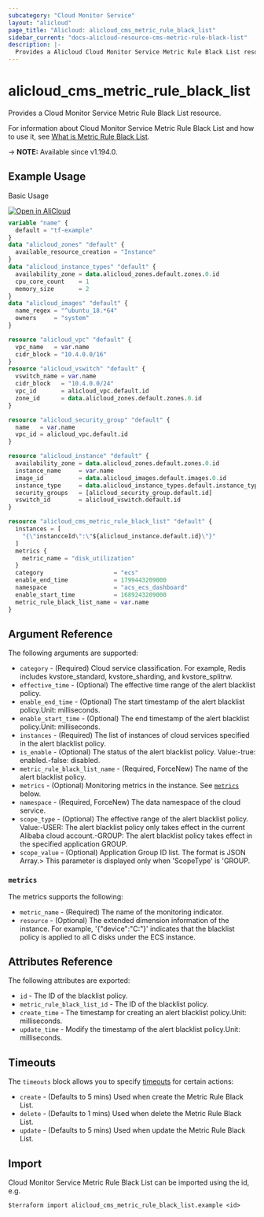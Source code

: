 ```yaml
---
subcategory: "Cloud Monitor Service"
layout: "alicloud"
page_title: "Alicloud: alicloud_cms_metric_rule_black_list"
sidebar_current: "docs-alicloud-resource-cms-metric-rule-black-list"
description: |-
  Provides a Alicloud Cloud Monitor Service Metric Rule Black List resource.
---
```


# alicloud_cms_metric_rule_black_list

Provides a Cloud Monitor Service Metric Rule Black List resource.

For information about Cloud Monitor Service Metric Rule Black List and how to use it, see [What is Metric Rule Black List](https://www.alibabacloud.com/help/en/cloudmonitor/latest/describemetricruleblacklist).

-> **NOTE:** Available since v1.194.0.

## Example Usage

Basic Usage

<div style="display: block;margin-bottom: 40px;"><div class="oics-button" style="float: right;position: absolute;margin-bottom: 10px;">
  <a href="https://api.aliyun.com/api-tools/terraform?resource=alicloud_cms_metric_rule_black_list&exampleId=371257e6-128e-ccd7-fe7d-380dbf5a7d95dd42dd75&activeTab=example&spm=docs.r.cms_metric_rule_black_list.0.371257e612&intl_lang=EN_US" target="_blank">
    <img alt="Open in AliCloud" src="https://img.alicdn.com/imgextra/i1/O1CN01hjjqXv1uYUlY56FyX_!!6000000006049-55-tps-254-36.svg" style="max-height: 44px; max-width: 100%;">
  </a>
</div></div>

```terraform
variable "name" {
  default = "tf-example"
}
data "alicloud_zones" "default" {
  available_resource_creation = "Instance"
}
data "alicloud_instance_types" "default" {
  availability_zone = data.alicloud_zones.default.zones.0.id
  cpu_core_count    = 1
  memory_size       = 2
}
data "alicloud_images" "default" {
  name_regex = "^ubuntu_18.*64"
  owners     = "system"
}

resource "alicloud_vpc" "default" {
  vpc_name   = var.name
  cidr_block = "10.4.0.0/16"
}
resource "alicloud_vswitch" "default" {
  vswitch_name = var.name
  cidr_block   = "10.4.0.0/24"
  vpc_id       = alicloud_vpc.default.id
  zone_id      = data.alicloud_zones.default.zones.0.id
}

resource "alicloud_security_group" "default" {
  name   = var.name
  vpc_id = alicloud_vpc.default.id
}

resource "alicloud_instance" "default" {
  availability_zone = data.alicloud_zones.default.zones.0.id
  instance_name     = var.name
  image_id          = data.alicloud_images.default.images.0.id
  instance_type     = data.alicloud_instance_types.default.instance_types.0.id
  security_groups   = [alicloud_security_group.default.id]
  vswitch_id        = alicloud_vswitch.default.id
}

resource "alicloud_cms_metric_rule_black_list" "default" {
  instances = [
    "{\"instancceId\":\"${alicloud_instance.default.id}\"}"
  ]
  metrics {
    metric_name = "disk_utilization"
  }
  category                    = "ecs"
  enable_end_time             = 1799443209000
  namespace                   = "acs_ecs_dashboard"
  enable_start_time           = 1689243209000
  metric_rule_black_list_name = var.name
}
```

## Argument Reference

The following arguments are supported:
* `category` - (Required) Cloud service classification. For example, Redis includes kvstore_standard, kvstore_sharding, and kvstore_splitrw.
* `effective_time` - (Optional) The effective time range of the alert blacklist policy.
* `enable_end_time` - (Optional) The start timestamp of the alert blacklist policy.Unit: milliseconds.
* `enable_start_time` - (Optional) The end timestamp of the alert blacklist policy.Unit: milliseconds.
* `instances` - (Required) The list of instances of cloud services specified in the alert blacklist policy.
* `is_enable` - (Optional) The status of the alert blacklist policy. Value:-true: enabled.-false: disabled.
* `metric_rule_black_list_name` - (Required, ForceNew) The name of the alert blacklist policy.
* `metrics` - (Optional) Monitoring metrics in the instance. See [`metrics`](#metrics) below. 
* `namespace` - (Required, ForceNew) The data namespace of the cloud service.
* `scope_type` - (Optional) The effective range of the alert blacklist policy. Value:-USER: The alert blacklist policy only takes effect in the current Alibaba cloud account.-GROUP: The alert blacklist policy takes effect in the specified application GROUP.
* `scope_value` - (Optional) Application Group ID list. The format is JSON Array.> This parameter is displayed only when 'ScopeType' is 'GROUP.

### `metrics`

The metrics supports the following:
* `metric_name` - (Required) The name of the monitoring indicator.
* `resource` - (Optional) The extended dimension information of the instance. For example, '{"device":"C:"}' indicates that the blacklist policy is applied to all C disks under the ECS instance.



## Attributes Reference

The following attributes are exported:

* `id` - The ID of the blacklist policy.
* `metric_rule_black_list_id` - The ID of the blacklist policy.
* `create_time` - The timestamp for creating an alert blacklist policy.Unit: milliseconds.
* `update_time` - Modify the timestamp of the alert blacklist policy.Unit: milliseconds.

## Timeouts

The `timeouts` block allows you to specify [timeouts](https://www.terraform.io/docs/configuration-0-11/resources.html#timeouts) for certain actions:
* `create` - (Defaults to 5 mins) Used when create the Metric Rule Black List.
* `delete` - (Defaults to 1 mins) Used when delete the Metric Rule Black List.
* `update` - (Defaults to 5 mins) Used when update the Metric Rule Black List.

## Import

Cloud Monitor Service Metric Rule Black List can be imported using the id, e.g.

```shell
$terraform import alicloud_cms_metric_rule_black_list.example <id>
```